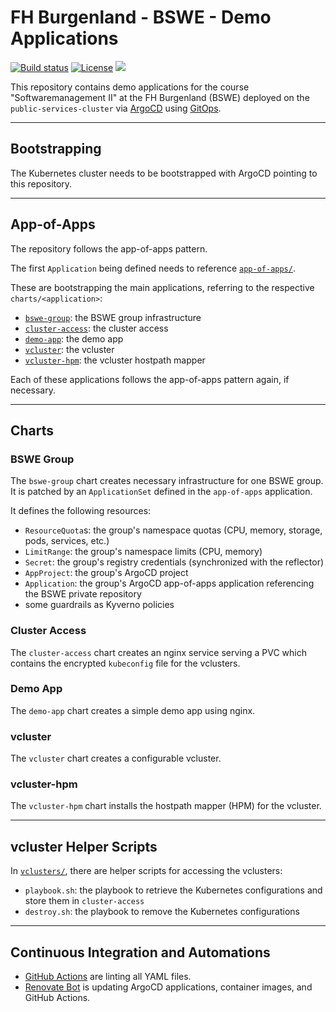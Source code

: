 # FH Burgenland - BSWE - Demo Applications

[![Build status](https://img.shields.io/github/actions/workflow/status/muhlba91/fh-burgenland-bswe-cluster-applications/pipeline.yml?style=for-the-badge)](https://github.com/muhlba91/fh-burgenland-bswe-cluster-applications/actions/workflows/pipeline.yml)
[![License](https://img.shields.io/github/license/muhlba91/fh-burgenland-bswe-cluster-applications?style=for-the-badge)](LICENSE.md)
[![](https://api.scorecard.dev/projects/github.com/muhlba91/fh-burgenland-bswe-cluster-applications/badge?style=for-the-badge)](https://scorecard.dev/viewer/?uri=github.com/muhlba91/fh-burgenland-bswe-cluster-applications)

This repository contains demo applications for the course "Softwaremanagement II" at the FH Burgenland (BSWE) deployed on the `public-services-cluster` via [ArgoCD](https://argo-cd.readthedocs.io/en/stable/) using [GitOps](https://opengitops.dev).

---

## Bootstrapping

The Kubernetes cluster needs to be bootstrapped with ArgoCD pointing to this repository.

---

## App-of-Apps

The repository follows the app-of-apps pattern.

The first `Application` being defined needs to reference [`app-of-apps/`](app-of-apps/).

These are bootstrapping the main applications, referring to the respective `charts/<application>`:

- [`bswe-group`](#bswe-group): the BSWE group infrastructure
- [`cluster-access`](#cluster-access): the cluster access
- [`demo-app`](#demo-app): the demo app
- [`vcluster`](#vcluster): the vcluster
- [`vcluster-hpm`](#vcluster-hpm): the vcluster hostpath mapper

Each of these applications follows the app-of-apps pattern again, if necessary.

---

## Charts

### BSWE Group

The `bswe-group` chart creates necessary infrastructure for one BSWE group. It is patched by an `ApplicationSet` defined in the `app-of-apps` application.

It defines the following resources:

- `ResourceQuota`s: the group's namespace quotas (CPU, memory, storage, pods, services, etc.)
- `LimitRange`: the group's namespace limits (CPU, memory)
- `Secret`: the group's registry credentials (synchronized with the reflector)
- `AppProject`: the group's ArgoCD project
- `Application`: the group's ArgoCD app-of-apps application referencing the BSWE private repository
- some guardrails as Kyverno policies

### Cluster Access

The `cluster-access` chart creates an nginx service serving a PVC which contains the encrypted `kubeconfig` file for the vclusters.

### Demo App

The `demo-app` chart creates a simple demo app using nginx.

### vcluster

The `vcluster` chart creates a configurable vcluster.

### vcluster-hpm

The `vcluster-hpm` chart installs the hostpath mapper (HPM) for the vcluster.

---

## vcluster Helper Scripts

In [`vclusters/`](vclusters/), there are helper scripts for accessing the vclusters:

- `playbook.sh`: the playbook to retrieve the Kubernetes configurations and store them in `cluster-access`
- `destroy.sh`: the playbook to remove the Kubernetes configurations

---

## Continuous Integration and Automations

- [GitHub Actions](https://docs.github.com/en/actions) are linting all YAML files.
- [Renovate Bot](https://github.com/renovatebot/renovate) is updating ArgoCD applications, container images, and GitHub Actions.
